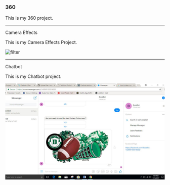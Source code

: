 ### 360

This is my 360 project.

<script src="//360.vizor.io/scripts/embed.js" data-vizorurl="https://360.vizor.io/embed/v/qo1dr" ></script>

***

Camera Effects

This is my Camera Effects Project.

![filter](techstartFilter.jpg?raw=true "Optional Title")

***

Chatbot

This is my Chatbot project.

![BookBot](https://github.com/tressiefowler/tressiefowler.github.io/blob/master/chatbot.JPG?raw=true "Optional Title")


